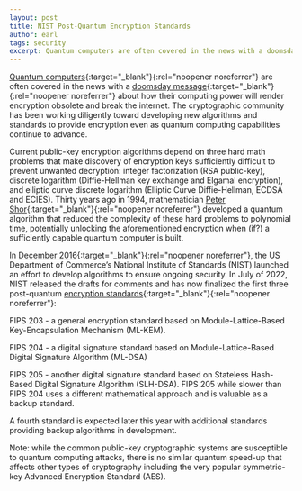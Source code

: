 ```yaml
---
layout: post
title: NIST Post-Quantum Encryption Standards
author: earl
tags: security
excerpt: Quantum computers are often covered in the news with a doomsday message about how their computing power will render encryption obsolete and break the internet. The cryptographic community has been working diligently toward developing new algorithms and standards to provide encryption even as quantum computing capabilities continue to advance.
---
```

[Quantum computers](https://en.wikipedia.org/wiki/Quantum_computing){:target="_blank"}{:rel="noopener noreferrer"} are often covered in the news with a [doomsday message](https://www.scientificamerican.com/article/tomorrows-quantum-computers-threaten-todays-secrets-heres-how-to-protect-them-2/){:target="_blank"}{:rel="noopener noreferrer"} about how their computing power will render encryption obsolete and break the internet. The cryptographic community has been working diligently toward developing new algorithms and standards to provide encryption even as quantum computing capabilities continue to advance.

Current public-key encryption algorithms depend on three hard math problems that make discovery of encryption keys sufficiently difficult to prevent unwanted decryption: integer factorization (RSA public-key), discrete logarithm (Diffie-Hellman key exchange and Elgamal encryption), and elliptic curve discrete logarithm (Elliptic Curve Diffie-Hellman, ECDSA and ECIES). Thirty years ago in 1994, mathematician [Peter Shor](https://en.wikipedia.org/wiki/Peter_Shor){:target="_blank"}{:rel="noopener noreferrer"} developed a quantum algorithm that reduced the complexity of these hard problems to polynomial time, potentially unlocking the aforementioned encryption when (if?) a sufficiently capable quantum computer is built.

In [December 2016](https://www.nist.gov/news-events/news/2016/12/nist-asks-public-help-future-proof-electronic-information){:target="_blank"}{:rel="noopener noreferrer"}, the US Department of Commerce’s National Institute of Standards (NIST) launched an effort to develop algorithms to ensure ongoing security. In July of 2022, NIST released the drafts for comments and has now finalized the first three post-quantum [encryption standards](https://www.nist.gov/news-events/news/2024/08/nist-releases-first-3-finalized-post-quantum-encryption-standards){:target="_blank"}{:rel="noopener noreferrer"}:

FIPS 203 - a general encryption standard based on Module-Lattice-Based Key-Encapsulation Mechanism (ML-KEM).

FIPS 204 - a digital signature standard based on Module-Lattice-Based Digital Signature Algorithm (ML-DSA)

FIPS 205 - another digital signature standard based on Stateless Hash-Based Digital Signature Algorithm (SLH-DSA). FIPS 205 while slower than FIPS 204 uses a different mathematical approach and is valuable as a backup standard.

A fourth standard is expected later this year with additional standards providing backup algorithms in development.

Note: while the common public-key cryptographic systems are susceptible to quantum computing attacks, there is no similar quantum speed-up that affects other types of cryptography including the very popular symmetric-key Advanced Encryption Standard (AES).
